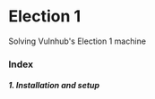 # Election 1
Solving Vulnhub's Election 1 machine

<div>
  <h3>Index</h3>
  <h5>1. Installation and setup</h5>
  
</div>
